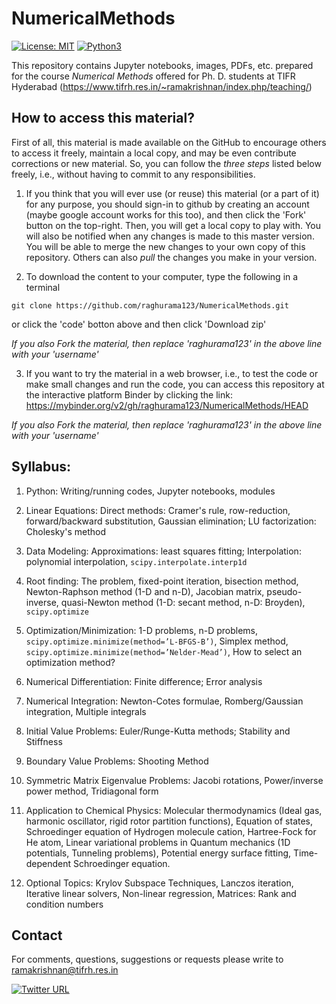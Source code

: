 # NumericalMethods

[![License: MIT](https://img.shields.io/badge/License-MIT-yellow.svg)](https://opensource.org/licenses/MIT)
[![Python3](https://img.shields.io/badge/Language-Python3-red.svg)](https://www.python.org/download/releases/3.0/)

This repository contains Jupyter notebooks, images, PDFs, etc. prepared for the course _Numerical Methods_ offered for Ph. D. students at TIFR Hyderabad (https://www.tifrh.res.in/~ramakrishnan/index.php/teaching/)

## How to access this material?

First of all, this material is made available on the GitHub to encourage others to access it freely, maintain a local copy, and may be even contribute corrections or new material. So, you can follow the _three steps_ listed below freely, i.e., without having to commit to any responsibilities. 

1. If you think that you will ever use (or reuse) this material (or a part of it) for any purpose, you should sign-in to github by creating an account (maybe google account works for this too), and then click the 'Fork' button on the top-right. Then, you will get a local copy to play with. You will also be notified when any changes is made to this master version. You will be able to merge the new changes to your own copy of this repository. Others can also _pull_ the changes you make in your version.

2. To download the content to your computer, type the following in a terminal

```
git clone https://github.com/raghurama123/NumericalMethods.git
```

or click the 'code' botton above and then click 'Download zip'

_If you also Fork the material, then replace 'raghurama123' in the above line with your 'username'_

3. If you want to try the material in a web browser, i.e., to test the code or make small changes and run the code, you can access this repository at the interactive platform Binder by clicking the link: https://mybinder.org/v2/gh/raghurama123/NumericalMethods/HEAD

_If you also Fork the material, then replace 'raghurama123' in the above line with your 'username'_

## Syllabus: 

1. Python: Writing/running codes, Jupyter notebooks, modules

2. Linear Equations: Direct methods: Cramer's rule, row-reduction, forward/backward substitution, Gaussian elimination; LU factorization: Cholesky's method

3. Data Modeling: Approximations: least squares fitting; Interpolation: polynomial interpolation, `scipy.interpolate.interp1d`

4. Root finding: The problem, fixed-point iteration, bisection method, Newton-Raphson method (1-D and n-D), Jacobian matrix, pseudo-inverse, quasi-Newton method (1-D: secant method, n-D: Broyden), `scipy.optimize` 

5. Optimization/Minimization: 1-D problems, n-D problems, `scipy.optimize.minimize(method=’L-BFGS-B’)`, Simplex method, `scipy.optimize.minimize(method=’Nelder-Mead’)`, How to select an optimization method?

6. Numerical Differentiation: Finite difference; Error analysis

7. Numerical Integration: Newton-Cotes formulae, Romberg/Gaussian integration, Multiple integrals

8. Initial Value Problems: Euler/Runge-Kutta methods; Stability and Stiffness

9. Boundary Value Problems: Shooting Method

10. Symmetric Matrix Eigenvalue Problems: Jacobi rotations, Power/inverse power method, Tridiagonal form

11. Application to Chemical Physics: Molecular thermodynamics (Ideal gas, harmonic oscillator, rigid rotor partition functions), Equation of states, Schroedinger equation of Hydrogen molecule cation, Hartree-Fock for He atom, Linear variational problems in Quantum mechanics (1D potentials, Tunneling problems), Potential energy surface fitting, Time-dependent Schroedinger equation. 

12. Optional Topics: Krylov Subspace Techniques, Lanczos iteration, Iterative linear solvers, Non-linear regression, Matrices: Rank and condition numbers

## Contact
For comments, questions, suggestions or requests please write to ramakrishnan@tifrh.res.in 

[![Twitter URL](https://img.shields.io/twitter/url/https/twitter.com/raghurama123.svg?style=social&label=%20%40raghurama123)](https://twitter.com/raghurama123)
